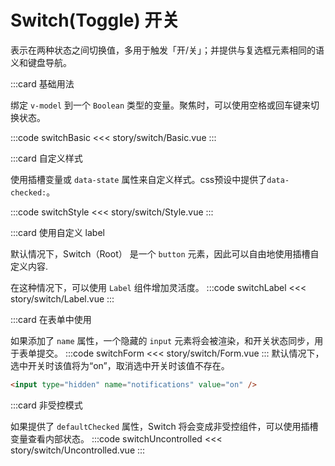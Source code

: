 # Switch(Toggle) 开关
表示在两种状态之间切换值，多用于触发「开/关」；并提供与复选框元素相同的语义和键盘导航。

:::card 基础用法

绑定 `v-model` 到一个 `Boolean` 类型的变量。聚焦时，可以使用空格或回车键来切换状态。

:::code switchBasic
<<< story/switch/Basic.vue
:::

:::card 自定义样式

使用插槽变量或 `data-state` 属性来自定义样式。css预设中提供了`data-checked:`。

:::code switchStyle
<<< story/switch/Style.vue
:::


:::card 使用自定义 label

默认情况下，Switch（Root） 是一个 `button` 元素，因此可以自由地使用插槽自定义内容.

在这种情况下，可以使用 `Label` 组件增加灵活度。
:::code switchLabel 
<<< story/switch/Label.vue
:::

:::card 在表单中使用

如果添加了 `name` 属性，一个隐藏的 `input` 元素将会被渲染，和开关状态同步，用于表单提交。
:::code switchForm
<<< story/switch/Form.vue
:::
默认情况下，选中开关时该值将为“on”，取消选中开关时该值不存在。
```html
<input type="hidden" name="notifications" value="on" />
```


:::card 非受控模式

如果提供了 `defaultChecked` 属性，Switch 将会变成非受控组件，可以使用插槽变量查看内部状态。
:::code switchUncontrolled
<<< story/switch/Uncontrolled.vue
:::








